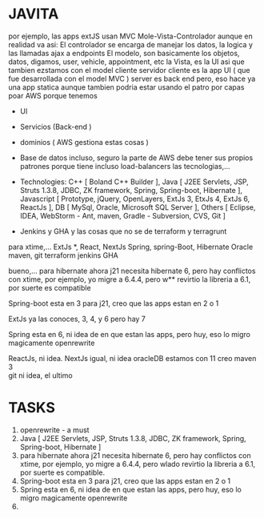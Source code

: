 # JAVITA

por ejemplo, las apps extJS usan MVC
Mole-Vista-Controlador
aunque en realidad va asi:
El controlador se encarga de manejar los datos, la logica y las llamadas ajax a endpoints
El modelo, son basicamente los objetos, datos, digamos, user, vehicle, appointment, etc
la Vista, es la UI
asi que tambien ezstamos con el model cliente servidor
cliente es la app UI ( que fue desarrollada con el model MVC )
server es back end
pero, eso hace ya una app statica
aunque tambien podria estar usando el patro por capas
poar AWS
porque tenemos
- UI
- Servicios (Back-end )
- dominios ( AWS gestiona estas cosas )
- Base de datos
 incluso, seguro la parte de AWS debe tener sus propios patrones
 porque tiene incluso load-balancers
 las tecnologias,...

- Technologies: C++ [ Boland C++ Builder ], Java [ J2EE Servlets, JSP, Struts 1.3.8, JDBC, ZK framework, Spring, Spring-boot, Hibernate ], Javascript [ Prototype, jQuery, OpenLayers, ExtJs 3, EtxJs 4, ExtJs 6, ReactJs ], DB [ MySql, Oracle, Microsoft SQL Server ], Others [ Eclipse, IDEA, WebStorm - Ant, maven, Gradle - Subversion, CVS, Git ]

- Jenkins y GHA y las cosas que no se de terraform y terragrunt

para xtime,...
ExtJs *, React, NextJs
Spring, spring-Boot, Hibernate
Oracle
maven, git
terraform
jenkins GHA

bueno,... para hibernate ahora j21 necesita hibernate 6, pero hay conflictos con xtime, por ejemplo, yo migre a 6.4.4, pero w** revirtio la libreria a 6.1, por suerte es compatible

Spring-boot esta en 3 para j21, creo que las apps estan en 2 o 1

ExtJs ya las conoces, 3, 4, y 6 pero hay 7

Spring esta en 6, ni idea de en que estan las apps, pero huy, eso lo migro magicamente openrewrite

ReactJs, ni idea.
NextJs igual, ni idea 
oracleDB estamos con 11
creo  maven 3  
git ni idea, el ultimo

# TASKS
1. openrewrite - a must
2. Java [ J2EE Servlets, JSP, Struts 1.3.8, JDBC, ZK framework, Spring, Spring-boot, Hibernate ]
3. para hibernate ahora j21 necesita hibernate 6, pero hay conflictos con xtime, por ejemplo, yo migre a 6.4.4, pero wlado revirtio la libreria a 6.1, por suerte es compatible.
4. Spring-boot esta en 3 para j21, creo que las apps estan en 2 o 1
5. Spring esta en 6, ni idea de en que estan las apps, pero huy, eso lo migro magicamente openrewrite
6. 